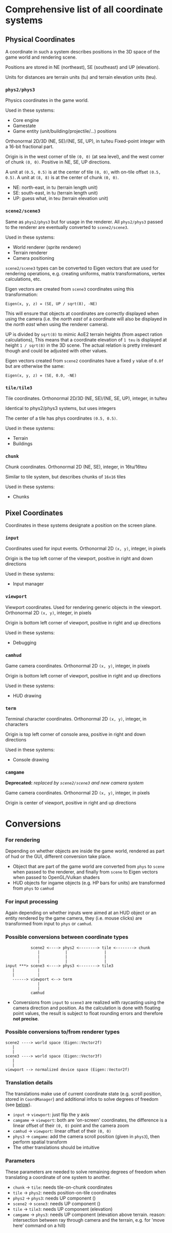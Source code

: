 Comprehensive list of all coordinate systems
============================================

Physical Coordinates
--------------------

A coordinate in such a system describes positions in the 3D space of the game world and rendering scene.

Positions are stored in NE (northeast), SE (southeast) and UP (elevation).

Units for distances are terrain units (tu) and terrain elevation units (teu).


### `phys2/phys3`

Physics coordinates in the game world.

Used in these systems:
* Core engine
* Gamestate
* Game entity (unit/building/projectile/...) positions

Orthonormal 2D/3D (NE, SE)/(NE, SE, UP), in tu/teu
Fixed-point integer with a 16-bit fractional part.

Origin is in the west corner of tile `(0, 0)` (at sea level),
and the west corner of chunk `(0, 0)`.
Positive in NE, SE, UP directions.

A unit at `(0.5, 0.5)` is at the center of tile `(0, 0)`,
with on-tile offset `(0.5, 0.5)`.
A unit at `(8, 8)` is at the center of chunk `(0, 0)`.

 * NE: north-east, in tu (terrain length unit)
 * SE: south-east, in tu (terrain length unit)
 * UP: guess what, in teu (terrain elevation unit)


### `scene2/scene3`

Same as `phys2/phys3` but for usage in the renderer. All `phys2/phys3`
passed to the renderer are eventually converted to `scene2/scene3`.

Used in these systems:
* World renderer (sprite renderer)
* Terrain renderer
* Camera positioning

`scene2/scene3` types can be converted to Eigen vectors that are used for
rendering operations, e.g. creating uniforms, matrix transformations,
vertex calculations, etc.

Eigen vectors are created from `scene3` coordinates using this transformation:

`Eigen(x, y, z) = (SE, UP / sqrt(8), -NE)`

This will ensure that objects at coordinates are correctly displayed when using
the camera (i.e. the *north east* of a coordinate will also be displayed in the
*north east* when using the renderer camera).

UP is divided by `sqrt(8)` to mimic AoE2 terrain heights (from aspect ration calculations),
This means that a coordinate elevation of `1 teu` is displayed at height `1 / sqrt(8)` in
the 3D scene. The actual relation is pretty irrelevant though and could be adjusted
with other values.

Eigen vectors created from `scene2` coordinates have a fixed `y` value of
`0.0f` but are otherwise the same:

`Eigen(x, y, z) = (SE, 0.0, -NE)`


### `tile/tile3`

Tile coordinates.
Orthonormal 2D/3D (NE, SE)/(NE, SE, UP), integer, in tu/teu

Identical to phys2/phys3 systems, but uses integers

The center of a tile has phys coordinates `(0.5, 0.5)`.

Used in these systems:
 * Terrain
 * Buildings


### `chunk`

Chunk coordinates.
Orthonormal 2D (NE, SE), integer, in 16tu/16teu

Similar to tile system, but describes chunks of `16x16` tiles

Used in these systems:
 * Chunks


Pixel Coordinates
-----------------

Coordinates in these systems designate a position on the screen plane.

### `input`

Coordinates used for input events.
Orthonormal 2D `(x, y)`, integer, in pixels

Origin is the top left corner of the viewport, positive in right and down directions

Used in these systems:
* Input manager


### `viewport`

Viewport coordinates. Used for rendering generic objects in the viewport.
Orthonormal 2D `(x, y)`, integer, in pixels

Origin is bottom left corner of viewport, positive in right and up directions

Used in these systems:
* Debugging


### `camhud`

Game camera coordinates.
Orthonormal 2D `(x, y)`, integer, in pixels

Origin is bottom left corner of viewport, positive in right and up directions

Used in these systems:
* HUD drawing


### `term`

Terminal character coordinates.
Orthonormal 2D `(x, y)`, integer, in characters

Origin is top left corner of console area, positive in right and down directions

Used in these systems:
* Console drawing


### `camgame`

**Deprecated:** *replaced by `scene2/scene3` and new camera system*

Game camera coordinates.
Orthonormal 2D `(x, y)`, integer, in pixels

Origin is center of viewport, positive in right and up directions


Conversions
===========

### For rendering

Depending on whether objects are inside the game world, rendered as part of hud or
the GUI, different conversion take place.

* Object that are part of the game world are converted from `phys` to `scene` when passed to the renderer, and finally from `scene` to Eigen vectors when passed to OpenGL/Vulkan shaders
* HUD objects for ingame objects (e.g. HP bars for units) are transformed from `phys` to `camhud`

### For input processing

Again depending on whether inputs were aimed at an HUD object or an
entity rendered by the game camera, they (i.e. mouse clicks) are
transformed from input to `phys` or `camhud`.


### Possible conversions between coordinate types

```
           scene2 <----> phys2 <--------> tile <--------> chunk
              |           |                |
              |           |                |
              |           |                |
input ***> scene3 <----> phys3 <--------> tile3
   |          |
   |          |
   ------> viewport <--> term
              |
              |
           camhud
```

- Conversions from `input` to `scene3` are realized with raycasting using the camera direction and position. As the calculation is done with floating point values, the result is subject to float rounding errors and therefore **not precise**.

### Possible conversions to/from renderer types

```
scene2 ----> world space (Eigen::Vector2f)
   |
   |
scene3 ----> world space (Eigen::Vector3f)
   |
   |
viewport --> normalized device space (Eigen::Vector2f)
```

### Translation details

The translations make use of current coordinate state (e.g. scroll position,
stored in `CoordManager`) and additional infos to solve
degrees of freedom (see [below](#parameters)).


* `input` -> `viewport`: just flip the y axis
* `camgame` -> `viewport`: both are 'on-screen' coordinates, the difference is a linear offset
                         of their `(0, 0)` point and the camera zoom
* `camhud` -> `viewport`: linear offset of their `(0, 0)`
* `phys3` -> `camgame`: add the camera scroll position (given in `phys3`), then perform spatial transform
* The other translations should be intuitive


### Parameters

These parameters are needed to solve remaining degrees of freedom
when translating a coordinate of one system to another.

* `chunk` -> `tile`: needs tile-on-chunk coordinates
* `tile` -> `phys2`: needs position-on-tile coordinates
* `phys2` -> `phys3`: needs UP component ()
* `scene2` -> `scene3`: needs UP component ()
* `tile` -> `tile3`: needs UP component (elevation)
* `camgame` -> `phys3`: needs UP component (elevation above terrain.
  reason: intersection between ray through camera and the terrain,
  e.g. for 'move here' command on a hill)
